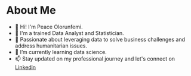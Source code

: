 # About Me

- 👋 Hi! I'm Peace Olorunfemi.
- 💬 I'm a trained Data Analyst and Statistician.
- 👯 Passionate about leveraging data to solve business challenges and address humanitarian issues.
- 🌱 I’m currently learning data science.
- 📫 Stay updated on my professional journey and let's connect on [Linkedin](linkedin.com/in/peace-o-030a28112)
